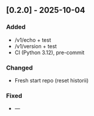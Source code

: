 ## [0.2.0] - 2025-10-04
### Added
- /v1/echo + test
- /v1/version + test
- CI (Python 3.12), pre-commit

### Changed
- Fresh start repo (reset historii)

### Fixed
- —
